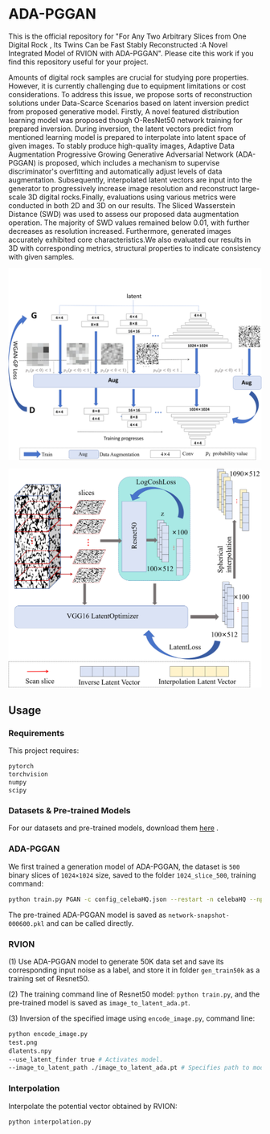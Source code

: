 # ADA-PGGAN

This is the official repository for "For Any Two Arbitrary Slices from One Digital Rock , Its Twins Can be Fast Stably Reconstructed :A Novel Integrated Model of RVION with ADA-PGGAN". Please cite this work if you find this repository useful for your project.


Amounts of digital rock samples are crucial for studying pore properties. However, it is currently challenging due to equipment limitations or cost considerations. To address this issue, we propose sorts of reconstruction solutions under Data-Scarce Scenarios based on latent inversion predict from proposed generative model. Firstly, A novel featured distribution learning model was proposed  though O-ResNet50 network training for prepared inversion. During inversion, the    latent vectors predict from mentioned learning model is prepared to interpolate into latent space of given images. To stably produce high-quality images, Adaptive Data Augmentation Progressive Growing Generative Adversarial Network (ADA-PGGAN) is proposed, which includes a mechanism to supervise discriminator's overfitting and automatically adjust levels of data augmentation. Subsequently, interpolated latent vectors are input into the generator to progressively increase image resolution and reconstruct large-scale 3D digital rocks.Finally, evaluations using various metrics were conducted in both 2D and 3D on our results. The Sliced Wasserstein Distance (SWD) was used to assess our proposed data augmentation operation. The majority of SWD values remained below 0.01, with further decreases as resolution increased. Furthermore, generated images accurately exhibited core characteristics.We also evaluated our results in 3D with corresponding metrics, structural properties to indicate consistency with given samples.

![network](network.png)

![network](gan.png)


## Usage

### Requirements

This project requires:

```plain
pytorch
torchvision
numpy
scipy
```

### Datasets & Pre-trained Models

For our datasets and pre-trained models, download them [here](https://drive.google.com/drive/folders/1ZvqJMX_jq-wynKw7iV_whJBcAo2bXRuu?usp=drive_link) .


### ADA-PGGAN
We first trained a generation model of ADA-PGGAN, the dataset is `500` binary slices of `1024×1024` size, saved to the folder `1024_slice_500`, training command:

```bash
python train.py PGAN -c config_celebaHQ.json --restart -n celebaHQ --np_vis
```

The pre-trained ADA-PGGAN model is saved as `network-snapshot-000600.pkl` and can be called directly.


### RVION

(1) Use ADA-PGGAN model to generate 50K data set and save its corresponding input noise as a label, and store it in folder `gen_train50k` as a training set of Resnet50.

(2) The training command line of Resnet50 model: `python train.py`, and the pre-trained model is saved as `image_to_latent_ada.pt`.

(3) Inversion of the specified image using `encode_image.py`, command line:

```bash
python encode_image.py
test.png
dlatents.npy
--use_latent_finder true # Activates model.
--image_to_latent_path ./image_to_latent_ada.pt # Specifies path to model.
```

### Interpolation

Interpolate the potential vector obtained by RVION:

```bash
python interpolation.py
```

